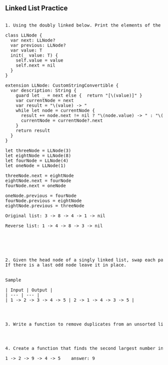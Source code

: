 ## Linked List Practice 

<pre> 
1. Using the doubly linked below. Print the elements of the linked list in reverse. 

class LLNode<T> {
  var next: LLNode?
  var previous: LLNode?
  var value: T
  init(_ value: T) {
    self.value = value
    self.next = nil
  }
}

extension LLNode: CustomStringConvertible {
  var description: String {
    guard let _ = next else {  return "[\(value)]" }
    var currentNode = next
    var result = "\(value) -> "
    while let node = currentNode {
      result += node.next != nil ? "\(node.value) -> " : "\(node.value) -> nil"
      currentNode = currentNode?.next
    }
    return result
  }
}

let threeNode = LLNode(3)
let eightNode = LLNode(8)
let fourNode = LLNode(4)
let oneNode = LLNode(1)

threeNode.next = eightNode
eightNode.next = fourNode
fourNode.next = oneNode

oneNode.previous = fourNode
fourNode.previous = eightNode
eightNode.previous = threeNode

Original list: 3 -> 8 -> 4 -> 1 -> nil 

Reverse list: 1 -> 4 -> 8 -> 3 -> nil 

</pre> 

</br> 

<pre> 

2. Given the head node of a singly linked list, swap each pair of nodes and return the head. 
If there is a last odd node leave it in place.


Sample

| Input | Output |
| --- | --- |
| 1 -> 2 -> 3 -> 4 -> 5 | 2 -> 1 -> 4 -> 3 -> 5 |
</pre> 

</br> 


<pre> 
3. Write a function to remove duplicates from an unsorted linked list. 
</pre> 

</br> 

<pre> 
4. Create a function that finds the second largest number in a Linked List of Ints.

1 -> 2 -> 9 -> 4 -> 5    answer: 9
</pre> 


